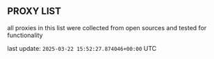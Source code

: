 ## PROXY LIST

all proxies in this list were collected from open sources and tested for functionality

last update: `2025-03-22 15:52:27.874046+00:00` UTC